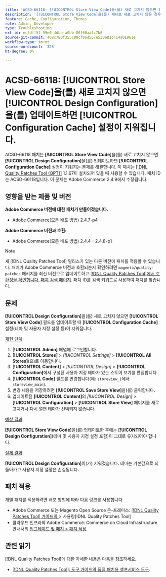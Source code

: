 ```yaml
---
title: 'ACSD-66118: [!UICONTROL Store View Code]을(를) 새로 고치지 않으면 [!UICONTROL Design Configuration]을(를) 업데이트하면 [!UICONTROL Configuration Cache] 설정이 지워집니다.'
description: '[!UICONTROL Store View Code]을(를) 제대로 새로 고치지 않은 경우 [!UICONTROL Design Configuration]을(를) 업데이트하면 [!UICONTROL Configuration Cache]​(테마 및 사용자 지정 설정)이 지워지는 Adobe Commerce 문제를 해결하려면 ACSD-66118 패치를 적용하십시오.'
feature: Cache, Configuration, Themes
role: Admin, Developer
type: Troubleshooting
exl-id: ecfdff54-99e0-4dbe-a0bb-80f60aafc7b6
source-git-commit: 468c780f355c99cf06d557e530e81c414a01961e
workflow-type: tm+mt
source-wordcount: '328'
ht-degree: 0%

---
```


# ACSD-66118: **[!UICONTROL Store View Code]**&#x200B;을(를) 새로 고치지 않으면 **[!UICONTROL Design Configuration]**&#x200B;을(를) 업데이트하면 **[!UICONTROL Configuration Cache]** 설정이 지워집니다.

ACSD-66118 패치는 **[!UICONTROL Store View Code]**&#x200B;을(를) 새로 고치지 않으면 **[!UICONTROL Design Configuration]**&#x200B;을(를) 업데이트하면 **[!UICONTROL Configuration Cache]** 설정이 지워지는 문제를 해결합니다. 이 패치는 [[!DNL Quality Patches Tool (QPT)]](/help/tools/quality-patches-tool/quality-patches-tool-to-self-serve-quality-patches.md) 1.1.67이 설치되어 있을 때 사용할 수 있습니다. 패치 ID는 ACSD-66118입니다. 이 문제는 Adobe Commerce 2.4.9에서 수정됩니다.

## 영향을 받는 제품 및 버전

**Adobe Commerce 버전에 대한 패치가 만들어졌습니다.**

* Adobe Commerce(모든 배포 방법) 2.4.7-p4

**Adobe Commerce 버전과 호환:**

* Adobe Commerce(모든 배포 방법) 2.4.4 - 2.4.8-p1

>[!NOTE]
>
>새 [!DNL Quality Patches Tool] 릴리스가 있는 다른 버전에 패치를 적용할 수 있습니다. 패치가 Adobe Commerce 버전과 호환되는지 확인하려면 `magento/quality-patches` 패키지를 최신 버전으로 업데이트하고 [[!DNL Quality Patches Tool]에서 호환성을 확인합니다. 패치 검색 페이지](https://experienceleague.adobe.com/tools/commerce-quality-patches/index.html?lang=ko). 패치 ID를 검색 키워드로 사용하여 패치를 찾습니다.

## 문제

**[!UICONTROL Design Configuration]**&#x200B;을(를) 새로 고치지 않으면 **[!UICONTROL Store View Code]** 필드를 업데이트할 때 **[!UICONTROL Configuration Cache]** 설정(테마 및 사용자 지정 설정 등)이 지워집니다.

<u>재현 단계</u>:

1. **[!UICONTROL Admin]** 패널에 로그인합니다.
2. **[!UICONTROL Stores]** > *[!UICONTROL Settings]* > **[!UICONTROL All Stores]**(으)로 이동합니다.
3. **[!UICONTROL Content]** > *[!UICONTROL Design]* > **[!UICONTROL Configuration]**&#x200B;에서 구성된 사용자 지정 테마가 있는 스토어 보기를 편집합니다.
4. **[!UICONTROL Code]** 필드를 변경합니다(예: `storeview_1`에서 `storeview_main`).
5. 변경 내용을 저장하려면 **[!UICONTROL Save Store View]**&#x200B;을(를) 클릭합니다.
6. 업데이트된 **[!UICONTROL Content]**&#x200B;의 *[!UICONTROL Design]* > **[!UICONTROL Configuration]** > **[!UICONTROL Store View]** 페이지를 새로 고치거나 다시 열면 테마가 선택되지 않습니다.

<u>예상 결과</u>:

**[!UICONTROL Store View Code]**&#x200B;을(를) 업데이트한 후에는 **[!UICONTROL Design Configuration]**(테마 및 사용자 지정 설정 포함)이 그대로 유지되어야 합니다.

<u>실제 결과</u>:

**[!UICONTROL Design Configuration]**&#x200B;이(가) 지워졌습니다. 테마는 기본값으로 되돌아가고 사용자 지정 설정은 손실됩니다.

## 패치 적용

개별 패치를 적용하려면 배포 방법에 따라 다음 링크를 사용합니다.

* Adobe Commerce 또는 Magento Open Source 온-프레미스: [[!DNL Quality Patches Tool]  가이드의 ](/help/tools/quality-patches-tool/usage.md)> 사용량[!DNL Quality Patches Tool]
* 클라우드 인프라의 Adobe Commerce: Commerce on Cloud Infrastructure 안내서의 [업그레이드 및 패치 > 패치 적용](https://experienceleague.adobe.com/docs/commerce-cloud-service/user-guide/develop/upgrade/apply-patches.html?lang=ko).

## 관련 읽기

[!DNL Quality Patches Tool]에 대한 자세한 내용은 다음을 참조하세요.

* [[!DNL Quality Patches Tool]: 도구 가이드의 품질 패치용 셀프서비스 도구](/help/tools/quality-patches-tool/quality-patches-tool-to-self-serve-quality-patches.md).
